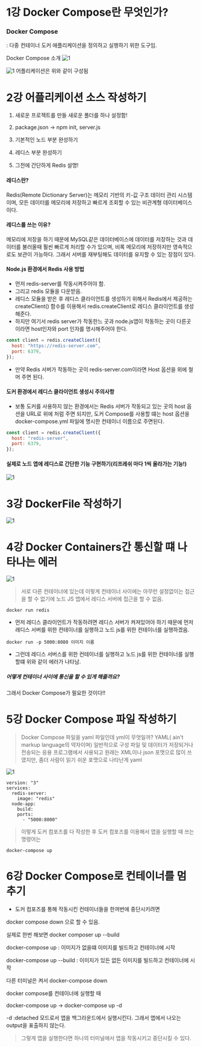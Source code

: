 # 1강 Docker Compose란 무엇인가?

### Docker Compose

: 다중 컨테이너 도커 애플리케이션을 정의하고 실행하기 위한 도구임.

Docker Compose 소개
![1](1.png)

![1](2.png)
어플리케이션은 위와 같이 구성됨

# 2강 어플리케이션 소스 작성하기

1. 새로운 프로젝트를 만들 새로운 폴더를 하나 설정함!

2. package.json -> npm init, server.js
3. 기본적인 노드 부분 완성하기
4. 레디스 부분 완성하기
5. 그전에 간단하게 Redis 설명!

#### 레디스란?

Redis(Remote Dictionary Server)는 메모리 기반의 키-값 구조 데이터 관리 시스템이며, 모든 데이터를 메모리에 저장하고 빠르게 조회할 수 있는 비관계형 데이터베이스이다.

#### 레디스를 쓰는 이유?

메모리에 저장을 하기 때문에 MySQL같은 데이터베이스에 데이터를 저장하는 것과 데이터를 불러올때 훨씬 빠르게 처리할 수가 있으며, 비록 메모리에 저장하지만 영속적으로도 보관이 가능하다.
그래서 서버를 재부팅해도 데이터를 유지할 수 있는 장점이 있다.

#### Node.js 환경에서 Redis 사용 방법

- 먼저 redis-server를 작동시켜주어야 함.
- 그리고 redis 모듈을 다운받음.
- 레디스 모듈을 받은 후 레디스 클라이언트를 생성하기 위해서 Redis에서 제공하는 createClient() 함수를 이용해서 redis.createClient로 레디스 클라이언트를 생성해준다.
- 하지만 여기서 redis server가 작동한느 곳과 node.js앱이 작동하는 곳이 다른곳이라면 host인자와 port 인자를 명시해주어야 한다.

```js
const client = redis.createClient({
  host: "https://redis-server.com",
  port: 6379,
});
```

- 만약 Redis 서버가 작동하는 곳이 redis-server.com이라면 Host 옵션을 위에 철머 주면 된다.

#### 도커 환경에서 레디스 클라이언트 생성시 주의사항

- 보통 도커를 사용하지 않는 환경에서는 Redis 서버가 작동되고 있는 곳의 host 옵션을 URL로 위에 처럼 주면 되지만, 도커 Compose를 사용할 떄는 host 옵션을 docker-compose.yml 파일에 명시한 컨테이너 이름으로 주면된다.

```js
const client = redis.createClient({
  host: "redis-server",
  port: 6379,
});
```

#### 실제로 노드 앱에 레디스로 간단한 기능 구현하기(리프레쉬 마다 1씩 올라가는 기능!)

![1](3.png)

# 3강 DockerFile 작성하기

![1](4.png)

# 4강 Docker Containers간 통신할 떄 나타나는 에러

![1](5.png)

> 서로 다른 컨테이너에 있는데 이렇게 컨테이너 사이에는 아무런 설정없이는 접근을 할 수 없기에 노드 JS 앱에서 레디스 서버에 접근을 할 수 없음.

```
docker run redis
```

- 먼저 레디스 클라이언트가 작동하려면 레디스 서버가 켜져있어야 하기 때문에 먼저 레디스 서버를 위한 컨테이너를 실행하고 노드 js를 위한 컨테이너를 실행하겠음.

```docker build 도커아이디/앱이름 .
docker run -p 5000:8080 이미지 이름
```

- 그런데 레디스 서버스를 위한 컨테이너를 실행하고 노드 js를 위한 컨테이너를 실행할떄 위와 같이 에러가 나타남.

##### 어떻게 컨테이너 사이에 통신을 할 수 있게 해줄까요?

그래서 Docker Compose가 필요한 것이다!!

# 5강 Docker Compose 파일 작성하기

> Docker Compose 파일을 yaml 파일인데 yml이 무엇일까? YAML( ain't markup language의 약자이며) 일반적으로 구성 파일 및 데이터가 저장되거나 전송되는 응용 프로그램에서 사용되고 원래는 XML이나 json 포맷으로 많이 쓰였지만, 좀더 사람이 읽기 쉬운 포맷으로 나타난게 yaml

![1](6.png)

```
version: "3"
services:
  redis-server:
    image: "redis"
  node-app:
    build:
    ports:
      - "5000:8000"

```

> 이렇게 도커 컴포즈를 다 작성한 후 도커 컴포즈를 이용해서 앱을 실행할 때 쓰는 명령어는

```
docker-compose up
```

# 6강 Docker Compose로 컨테이너를 멈추기

- 도커 컴포즈를 통해 작동시킨 컨테이너들을 한꺼번에 중단시키려면

docker compose down 으로 할 수 있음.

실제로 한번 해보면
docker composer up --build

docker-compose up : 이미지가 없을떄 이미지를 빌드하고 컨테이너에 시작

docker-compose up --build : 이미지가 있든 없든 이미지를 빌드하고 컨테이너에 시작

다른 터미널은 켜서
docker-compose down

docker compose를 컨테이너에 실행할 때

docker-compose up -> docker-compose up -d

-d :detached 모드로서 앱을 백그라운드에서 실행시킨다. 그래서 앱에서 나오는 output을 표출하지 않는다.

> 그렇게 앱을 실행한다면 하나의 터미널에서 앱을 작동시키고 중단시킬 수 있다.
